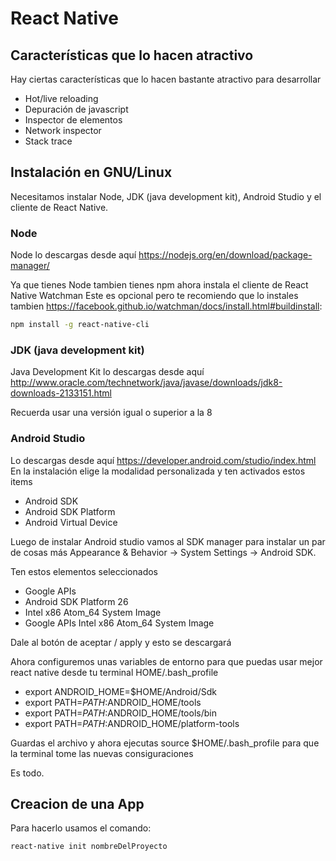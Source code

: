 # React Native

## Características que lo hacen atractivo

Hay ciertas características que lo hacen bastante atractivo para
desarrollar

-   Hot/live reloading
-   Depuración de javascript
-   Inspector de elementos
-   Network inspector
-   Stack trace

## Instalación en GNU/Linux

Necesitamos instalar Node, JDK (java development kit), Android Studio y
el cliente de React Native.

### Node

Node lo descargas desde aquí
<https://nodejs.org/en/download/package-manager/>

Ya que tienes Node tambien tienes npm ahora instala el cliente de React
Native Watchman Este es opcional pero te recomiendo que lo instales
tambien
<https://facebook.github.io/watchman/docs/install.html#buildinstall>:

``` bash
npm install -g react-native-cli
```

### JDK (java development kit)

Java Development Kit lo descargas desde aquí
<http://www.oracle.com/technetwork/java/javase/downloads/jdk8-downloads-2133151.html>

Recuerda usar una versión igual o superior a la 8

### Android Studio

Lo descargas desde aquí
<https://developer.android.com/studio/index.html> En la instalación
elige la modalidad personalizada y ten activados estos items

-   Android SDK
-   Android SDK Platform
-   Android Virtual Device

Luego de instalar Android studio vamos al SDK manager para instalar un
par de cosas más Appearance & Behavior → System Settings → Android SDK.

Ten estos elementos seleccionados

-   Google APIs
-   Android SDK Platform 26
-   Intel x86 Atom_64 System Image
-   Google APIs Intel x86 Atom_64 System Image

Dale al botón de aceptar / apply y esto se descargará

Ahora configuremos unas variables de entorno para que puedas usar mejor
react native desde tu terminal HOME/.bash_profile

-   export ANDROID_HOME=$HOME/Android/Sdk
-   export PATH=$PATH:$ANDROID_HOME/tools
-   export PATH=$PATH:$ANDROID_HOME/tools/bin
-   export PATH=$PATH:$ANDROID_HOME/platform-tools

Guardas el archivo y ahora ejecutas source $HOME/.bash_profile para que
la terminal tome las nuevas consiguraciones

Es todo.

## Creacion de una App

Para hacerlo usamos el comando:

``` bash
react-native init nombreDelProyecto
```
